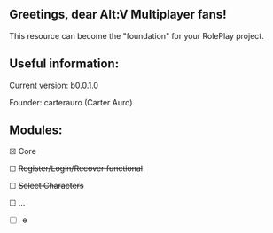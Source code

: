 ## Greetings, dear Alt:V Multiplayer fans!
This resource can become the "foundation" for your RolePlay project.

## Useful information:
Current version: b0.0.1.0

Founder: carterauro (Carter Auro)

## Modules:
&#9746; Core

&#9744; ~~Register/Login/Recover functional~~

&#9744; ~~Select Characters~~

&#9744; ...

- [ ] e 
